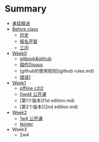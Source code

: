 # Summary

* [勇猛精进](README.md)
* [Before class](beforeclassmd.md)
   * [历史](history.md)
   * [报名开智](bao_ming.md)
   * [三问](3questions.md)
* [Week0](week0md.md)
   * [gitbook&github](gitbook&github.md)
   * [插件Disqus](cha_jian_disqus.md)
   * [github的使用规则](github rules.md)
   * [错误1](mistake1.md)
* [Week1](week1.md)
   * [offline c2t2](offline_c2t2.md)
   * [0wd4 公开课](0wd4_gong_kai_ke.md)
   * [第1个版本](1st edition.md)
   * [第2个版本](2nd edition.md)
* [Week2](Week2)
   * [1w4 公开课](1w4_gong_kai_ke.md)
   * [tkinter](tkinter.md)
* Week3
   * 2w4

